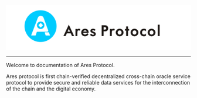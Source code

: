 ![](assets/img/logo.png)

***

Welcome to documentation of Ares Protocol.

Ares protocol is first chain-verified decentralized cross-chain oracle service protocol to provide secure and reliable data services for the interconnection of the chain and the digital economy.


